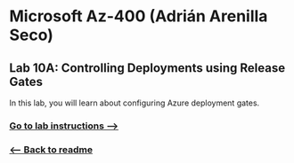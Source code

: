 # Microsoft Az-400 (Adrián Arenilla Seco)

## Lab 10A: Controlling Deployments using Release Gates
In this lab, you will learn about configuring Azure deployment gates.

### [Go to lab instructions -->](AZ400_M10_Controlling_Deployments_using_Release_Gates.md)




### [<-- Back to readme](../README.md)
